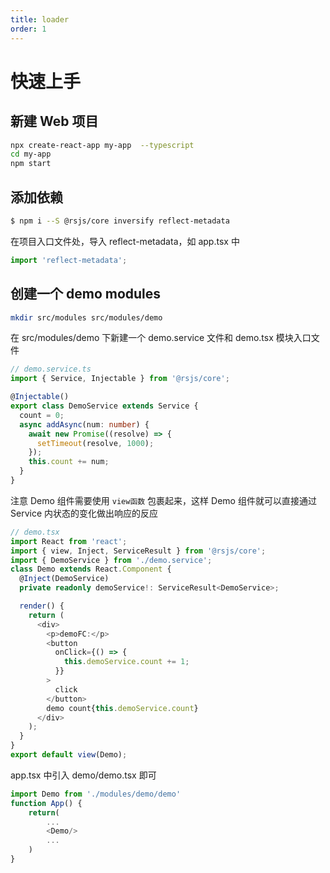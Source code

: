 ```yaml
---
title: loader
order: 1
---
```


# 快速上手

## 新建 Web 项目

```bash
npx create-react-app my-app  --typescript
cd my-app
npm start
```

## 添加依赖

```bash
$ npm i --S @rsjs/core inversify reflect-metadata
```

在项目入口文件处，导入 reflect-metadata，如 app.tsx 中

```typescript
import 'reflect-metadata';
```

## 创建一个 demo modules

```bash
mkdir src/modules src/modules/demo
```

在 src/modules/demo 下新建一个 demo.service 文件和 demo.tsx 模块入口文件

```typescript
// demo.service.ts
import { Service, Injectable } from '@rsjs/core';

@Injectable()
export class DemoService extends Service {
  count = 0;
  async addAsync(num: number) {
    await new Promise((resolve) => {
      setTimeout(resolve, 1000);
    });
    this.count += num;
  }
}
```

注意 Demo 组件需要使用 `view函数` 包裹起来，这样 Demo 组件就可以直接通过 Service 内状态的变化做出响应的反应

```typescript jsx
// demo.tsx
import React from 'react';
import { view, Inject, ServiceResult } from '@rsjs/core';
import { DemoService } from './demo.service';
class Demo extends React.Component {
  @Inject(DemoService)
  private readonly demoService!: ServiceResult<DemoService>;

  render() {
    return (
      <div>
        <p>demoFC:</p>
        <button
          onClick={() => {
            this.demoService.count += 1;
          }}
        >
          click
        </button>
        demo count{this.demoService.count}
      </div>
    );
  }
}
export default view(Demo);
```

app.tsx 中引入 demo/demo.tsx 即可

```typescript jsx
import Demo from './modules/demo/demo'
function App() {
    return(
        ...
        <Demo/>
        ...
    )
}
```

